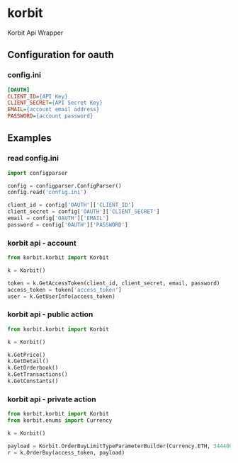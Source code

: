 # korbit
Korbit Api Wrapper

## Configuration for oauth
### config.ini

```ini
[OAUTH]
CLIENT_ID={API Key}
CLIENT_SECRET={API Secret Key}
EMAIL={account email address}
PASSWORD={account password}
```

## Examples
### read config.ini
```python
import configparser

config = configparser.ConfigParser()
config.read('config.ini')

client_id = config['OAUTH']['CLIENT_ID']
client_secret = config['OAUTH']['CLIENT_SECRET']
email = config['OAUTH']['EMAIL']
password = config['OAUTH']['PASSWORD']
```

### korbit api - account
```python
from korbit.korbit import Korbit

k = Korbit()

token = k.GetAccessToken(client_id, client_secret, email, password)
access_token = token['access_token']
user = k.GetUserInfo(access_token)
```

### korbit api - public action
```python
from korbit.korbit import Korbit

k = Korbit()

k.GetPrice()
k.GetDetail()
k.GetOrderbook()
k.GetTransactions()
k.GetConstants()
```

### korbit api - private action
```python
from korbit.korbit import Korbit
from korbit.enums import Currency

k = Korbit()

payload = Korbit.OrderBuyLimitTypeParameterBuilder(Currency.ETH, 344400, 0.01, k.nonce)
r = k.OrderBuy(access_token, payload)
```

